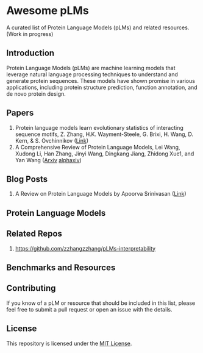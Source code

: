# Awesome pLMs

A curated list of Protein Language Models (pLMs) and related resources. (Work in progress)

## Introduction

Protein Language Models (pLMs) are machine learning models that leverage natural language processing techniques to understand and generate protein sequences. These models have shown promise in various applications, including protein structure prediction, function annotation, and de novo protein design.

## Papers

1. Protein language models learn evolutionary statistics of interacting sequence motifs, Z. Zhang, H.K. Wayment-Steele, G. Brixi, H. Wang, D. Kern, & S. Ovchinnikov ([Link](https://www.pnas.org/doi/10.1073/pnas.2406285121))
2. A Comprehensive Review of Protein Language Models, Lei Wang, Xudong Li, Han Zhang, Jinyi Wang, Dingkang Jiang, Zhidong Xue1, and Yan Wang ([Arxiv](https://arxiv.org/abs/2502.06881v1) [alphaxiv](https://www.alphaxiv.org/overview/2502.06881v1))

## Blog Posts

1.  A Review on Protein Language Models by Apoorva Srinivasan ([Link](https://www.apoorva-srinivasan.com/plms/))

## Protein Language Models

## Related Repos

1.  <https://github.com/zzhangzzhang/pLMs-interpretability>

## Benchmarks and Resources

## Contributing

If you know of a pLM or resource that should be included in this list, please feel free to submit a pull request or open an issue with the details.

## License

This repository is licensed under the [MIT License](LICENSE).
